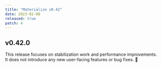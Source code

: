 ```yaml
---
title: "Materialize v0.42"
date: 2023-02-08
released: true
patch: 4
---
```


## v0.42.0

This release focuses on stabilization work and performance improvements. It does
not introduce any new user-facing features or bug fixes. 👷
